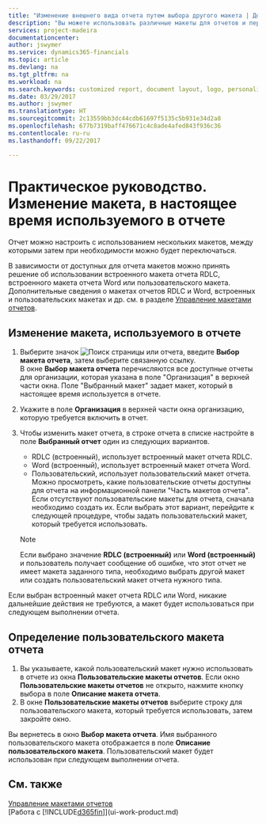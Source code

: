 ```yaml
---
title: "Изменение внешнего вида отчета путем выбора другого макета | Документы Майкрософт"
description: "Вы можете использовать различные макеты для отчетов и переключаться между ними, чтобы изменять внешний вид отчета."
services: project-madeira
documentationcenter: 
author: jswymer
ms.service: dynamics365-financials
ms.topic: article
ms.devlang: na
ms.tgt_pltfrm: na
ms.workload: na
ms.search.keywords: customized report, document layout, logo, personalize
ms.date: 03/29/2017
ms.author: jswymer
ms.translationtype: HT
ms.sourcegitcommit: 2c13559bb3dc44cdb61697f5135c5b931e34d2a8
ms.openlocfilehash: 677b7319baff476671c4c8ade4afed843f936c36
ms.contentlocale: ru-ru
ms.lasthandoff: 09/22/2017

---
```

# <a name="how-to-change-which-layout-is-currently-used-on-a-report"></a>Практическое руководство. Изменение макета, в настоящее время используемого в отчете
Отчет можно настроить с использованием нескольких макетов, между которыми затем при необходимости можно будет переключаться.

В зависимости от доступных для отчета макетов можно принять решение об использовании встроенного макета отчета RDLC, встроенного макета отчета Word или пользовательского макета. Дополнительные сведения о макетах отчетов RDLC и Word, встроенных и пользовательских макетах и др. см. в разделе [Управление макетами отчетов](ui-manage-report-layouts.md).

## <a name="to-change-the-layout-that-is-used-on-a-report"></a>Изменение макета, используемого в отчете
1. Выберите значок ![Поиск страницы или отчета](media/ui-search/search_small.png "Значок поиска страницы или отчета"), введите **Выбор макета отчета**, затем выберите связанную ссылку.  
   В окне **Выбор макета отчета** перечисляются все доступные отчеты для организации, которая указана в поле "Организация" в верхней части окна. Поле "Выбранный макет" задает макет, который в настоящее время используется в отчете.
2. Укажите в поле **Организация** в верхней части окна организацию, которую требуется включить в отчет.
3. Чтобы изменить макет отчета, в строке отчета в списке настройте в поле **Выбранный отчет** один из следующих вариантов.
   * RDLC (встроенный), использует встроенный макет отчета RDLC.
   * Word (встроенный), использует встроенный макет отчета Word.
   * Пользовательский, использует пользовательский макет отчета.  
     Можно просмотреть, какие пользовательские отчеты доступны для отчета на информационной панели "Часть макетов отчета". Если отсутствуют пользовательские макеты для отчета, сначала необходимо создать их. Если выбрать этот вариант, перейдите к следующей процедуре, чтобы задать пользовательский макет, который требуется использовать.

    > [!NOTE]  
    >   Если выбрано значение **RDLC (встроенный)** или **Word (встроенный)** и пользователь получает сообщение об ошибке, что этот отчет не имеет макета заданного типа, необходимо выбрать другой макет или создать пользовательский макет отчета нужного типа.

Если выбран встроенный макет отчета RDLC или Word, никакие дальнейшие действия не требуются, а макет будет использоваться при следующем выполнении отчета.

## <a name="to-specify-a-custom-layout-on-a-report"></a>Определение пользовательского макета отчета
1. Вы указываете, какой пользовательский макет нужно использовать в отчете из окна **Пользовательские макеты отчетов**. Если окно **Пользовательские макеты отчетов** не открыто, нажмите кнопку выбора в поле **Описание макета отчета**.
2. В окне **Пользовательские макеты отчетов** выберите строку для пользовательского макета, который требуется использовать, затем закройте окно.

Вы вернетесь в окно **Выбор макета отчета**. Имя выбранного пользовательского макета отображается в поле **Описание пользовательского макета**. Пользовательский макет будет использован при следующем выполнении отчета.

## <a name="see-also"></a>См. также
[Управление макетами отчетов](ui-manage-report-layouts.md)  
[Работа с [!INCLUDE[d365fin](includes/d365fin_md.md)]](ui-work-product.md)

